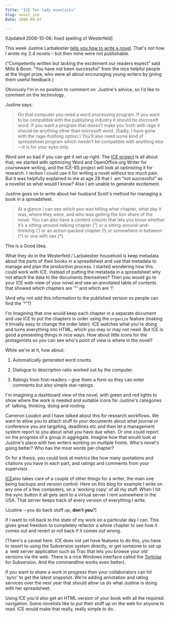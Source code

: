 ```yaml
---
Title: "ICE for lady novelists"
Slug: novel_ice
Date: 2006-09-07

---
```

<div>

[Updated 2006-10-06: fixed spelling of Westerfeld]

This week Justine Larbalestier [tells you how to write a
novel](http://justinelarbalestier.com/blog/?p=398). That's not how I
wrote my 2.4 novels – but then mine were not publishable.

(“Competently written but lacking the excitement our readers expect”
said Mills & Boon. “You have not been successful” from the nice helpful
people at the Vogel prize, who were all about encouraging young writers
by giving them useful feedback.)

Obviously I'm in no position to comment on  Justine's advice, so I'd
like to comment on the technology.

Justine says:

> On that computer you need a word processing program. If you want to be
> compatible with the publishing industry it should be microsoft word.
> If you want a program that doesn’t make you froth with rage it should
> be anything other than microsoft word. (Sadly, I have gone with the
> rage-frothing option.) You’ll also need some kind of spreadsheet
> program which needn’t be compatible with anything else—it is for your
> eyes only.

Word aint so bad if you can get it set up right. The [ICE
project](http://ice.usq.edu.au/) is all about that; we started with
optimizing Word and OpenOffice.org Writer for courseware writing, and
the ICE-RS project will look at optimizing it for research. I reckon I
could use it for writing a novel without too much pain. But it was
helpfully explained to me at age 28 that I  am “not successful” as a
novelist so what would I know? Also I am unable to generate excitement.

Justine goes on to write about her husband Scott's method for managing a
book in a spreadsheet.

> At a glance I can see which pov was telling what chapter, what day it
> was, where they were, and who was getting the lion share of the novel.
> You can also have a content column that lets you know whether it’s a
> sitting-around-talking chapter (”) or a sitting-around-and-thinking
> (’) or an action-packed chapter (!) or somewhere in between (\^) or
> one with sex (\*).

This is a Good Idea.

What they do in the Westerfeld / Larbalestier household is keep metadata
about the parts of their books in a spreadsheet and use that metadata to
manage and plan the production process. I started wondering how this
could work with ICE. Instead of putting the metatada in a spreadsheet
why not attach the data to the documents themselves? Then you would go
to your ICE web-view of your novel and see an annotated table of
contents that showed which chapters are '“' and which are '!'.

(And why not add this information to the published version so people can
find the '\*'?)

I'm imagining that one would keep each chapter in a separate document
and use ICE to put the chapters in order using the `organize` feature
(making it trivially easy to change the order later). ICE watches what
you're doing and turns everything into HTML, which you may or may not
need. But ICE is good a presenting things in nice ways. How about little
icons for the protagonists so you can see who's point of view is where
in the novel?

While we're at it, how about:

1.  Automatically generated word counts.

2.  Dialogue to description ratio worked out by the computer.

3.  Ratings from first-readers – give them a form so they can enter
    comments but also simple star-ratings.

I'm imagining a dashboard view of the novel, with green and red lights
to show where the work is needed and suitable icons for Justine's
categories of  talking, thinking, doing and rooting.

Cameron Loudon and I have talked about this for research workflows. We
want to allow you to attach stuff to your documents about what journal
or conference you are targeting, deadlines etc and then let a management
system report to you about what you have due when. Or one could report
on the progress of a group in aggregate. Imagine how that would look at
Justine's place with two writers working on multiple fronts. Who's
novel's going better? Who has the most words per chapter?

Or for a thesis, you could look at metrics like how many quotations and
citations you have in each part, and ratings and comments from your
supervisor.

[ICE](http://ice.usq.edu.au/)also takes care of a couple of other things
for a writer, the main one being backups and version control. Here on
this blog for example I write on any one of a few computers, on a
'working copy' of all my stuff. When I hit the sync button it all gets
sent to a virtual server I rent somewhere in the USA. That server keeps
track of every version of everything I write.

(Justine – you do back stuff up, **don't you**?)

If I want to roll back to the state of my work on a particular day I
can. This gives great freedom to completely refactor a whole chapter to
see how it comes out and revert or roll back if it comes out wrong.

(There's a caveat here. ICE does not yet have features to do this, you
have to resort to using the Subversion system directly, or get someone
to set up a  web server application such as Trac that lets you browse
your old versions via the web. There is a nice Windows interface called
the [Tortoise](http://tortoisesvn.tigris.org/) for Subversion. And the
commandline works even better).

If you want to share a work in progress then your collaborators can hit
'sync' to get the latest snapshot. We're adding annotation and rating
services over the next year that should allow us do what Justine is
doing with her spreadsheet.

Using ICE you'd also get an HTML version of your book with all the
required navigation. Some novelists like to put their stuff up on the
web for anyone to read. ICE would make that really, really simple to do.

</div>
